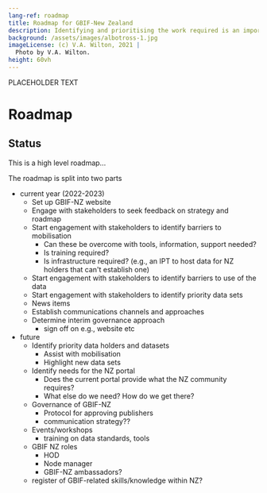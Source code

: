 ```yaml
---
lang-ref: roadmap
title: Roadmap for GBIF-New Zealand
description: Identifying and prioritising the work required is an important step in establishing a thriving GBIF-NZ community.
background: /assets/images/albotross-1.jpg
imageLicense: (c) V.A. Wilton, 2021 |
  Photo by V.A. Wilton.
height: 60vh
---
```


PLACEHOLDER TEXT

# Roadmap
## Status 
This is a high level roadmap...

The roadmap is split into two parts
* current year (2022-2023)
  * Set up GBIF-NZ website
  * Engage with stakeholders to seek feedback on strategy and roadmap
  * Start engagement with stakeholders to identify barriers to mobilisation
    * Can these be overcome with tools, information, support needed?
    * Is training required?
    * Is infrastructure required?  (e.g., an IPT to host data for NZ holders that can't establish one)
  * Start engagement with stakeholders to identify barriers to use of the data
  * Start engagement with stakeholders to identify priority data sets
  * News items
  * Establish communications channels and approaches
  * Determine interim governance approach
    * sign off on e.g., website etc
* future
  * Identify priority data holders and datasets
    * Assist with mobilisation
    * Highlight new data sets
  * Identify needs for the NZ portal
    * Does the current portal provide what the NZ community requires?
    * What else do we need?  How do we get there?
  * Governance of GBIF-NZ
    * Protocol for approving publishers
    * communication strategy??
  * Events/workshops
    * training on data standards, tools
  * GBIF NZ roles
    * HOD
    * Node manager
    * GBIF-NZ ambassadors? 
  * register of GBIF-related skills/knowledge within NZ?


